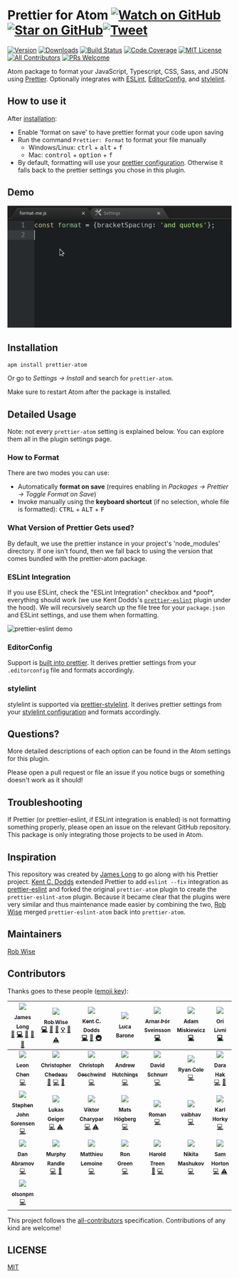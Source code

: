 # Prettier for Atom [![Watch on GitHub][github-watch-badge]][github-watch][![Star on GitHub][github-star-badge]][github-star][![Tweet][twitter-badge]][twitter]

<!-- [![Dependencies][dependencyci-badge]][dependencyci] TODO: Add dependency CI! -->

<!-- [![Code of Conduct][coc-badge]][coc] -->

[![Version][version-badge]][package]
[![Downloads][downloads-badge]][package]
[![Build Status][build-badge]][build]
[![Code Coverage][coverage-badge]][coverage]
[![MIT License][license-badge]][license]
[![All Contributors][all-contributors-badge]](#contributors)
[![PRs Welcome][prs-badge]][prs]

Atom package to format your JavaScript, Typescript, CSS, Sass, and JSON using [Prettier](https://github.com/prettier/prettier).
Optionally integrates with [ESLint](http://eslint.org/), [EditorConfig](http://editorconfig.org/), and [stylelint](https://stylelint.io/).

## How to use it

After [installation](#installation):
- Enable 'format on save' to have prettier format your code upon saving
- Run the command `Prettier: Format` to format your file manually
  - Windows/Linux: <kbd>ctrl</kbd> + <kbd>alt</kbd> + <kbd>f</kbd>
  - Mac: <kbd>control</kbd> + <kbd>option</kbd> + <kbd>f</kbd>
- By default, formatting will use your [prettier configuration](https://prettier.io/docs/en/configuration.html).
  Otherwise it falls back to the prettier settings you chose in this plugin.

## Demo

![prettier demo](prettier-demo.gif)

## Installation

```
apm install prettier-atom
```

Or go to _Settings → Install_ and search for `prettier-atom`.

Make sure to restart Atom after the package is installed.

## Detailed Usage

Note: not every `prettier-atom` setting is explained below. You can explore them all in the plugin settings page.

### How to Format

There are two modes you can use:

* Automatically **format on save** (requires enabling in _Packages → Prettier → Toggle Format on Save_)
* Invoke manually using the **keyboard shortcut** (if no selection, whole file is formatted): <kbd>CTRL</kbd> + <kbd>ALT</kbd> + <kbd>F</kbd>

### What Version of Prettier Gets used?

By default, we use the prettier instance in your project's 'node_modules' directory.  If one isn't found, then
we fall back to using the version that comes bundled with the prettier-atom package.

### ESLint Integration

If you use ESLint, check the "ESLint Integration" checkbox and \*poof\*, everything should work (we use Kent Dodds's [`prettier-eslint`][prettier-eslint] plugin under the hood).
We will recursively search up the file tree for your `package.json` and ESLint settings, and use them when formatting.

![prettier-eslint demo][prettier-eslint-demo]

### EditorConfig

Support is [built into prettier](https://prettier.io/blog/2017/12/05/1.9.0.html#add-editorconfig-support-3255-https-githubcom-prettier-prettier-pull-3255-by-josephfrazier-https-githubcom-josephfrazier).  It derives prettier settings from your `.editorconfig` file and formats accordingly.

### stylelint

stylelint is supported via [prettier-stylelint](https://github.com/hugomrdias/prettier-stylelint).
It derives prettier settings from your [stylelint configuration](https://stylelint.io/user-guide/configuration/) and formats accordingly.

## Questions?

More detailed descriptions of each option can be found in the Atom settings for this plugin.

Please open a pull request or file an issue if you notice bugs or something doesn't work as it should!

## Troubleshooting

If Prettier (or prettier-eslint, if ESLint integration is enabled) is not formatting something properly, please open an issue on the relevant GitHub repository. This package is only integrating those projects to be used in Atom.

## Inspiration

This repository was created by [James Long][james-long] to go along with his Prettier project. [Kent C. Dodds][kentcdodds] extended Prettier to add `eslint --fix` integration as [prettier-eslint][prettier-eslint] and forked the original `prettier-atom` plugin to create the `prettier-eslint-atom` plugin. Because it became clear that the plugins were very similar and thus maintenance made easier by combining the two, [Rob Wise][robwise] merged `prettier-eslint-atom` back into `prettier-atom`.

## Maintainers

[Rob Wise][robwise]

## Contributors

Thanks goes to these people ([emoji key][emojis]):

<!-- ALL-CONTRIBUTORS-LIST:START - Do not remove or modify this section -->
<!-- prettier-ignore -->
| [<img src="https://avatars.githubusercontent.com/u/17031?v=3" width="100px;"/><br /><sub><b>James Long</b></sub>](http://jlongster.com)<br />[💬](#question-jlongster "Answering Questions") [💻](https://github.com/prettier/prettier-atom/commits?author=jlongster "Code") [📖](https://github.com/prettier/prettier-atom/commits?author=jlongster "Documentation") [🔌](#plugin-jlongster "Plugin/utility libraries") [👀](#review-jlongster "Reviewed Pull Requests") | [<img src="https://avatars.githubusercontent.com/u/6173488?v=3" width="100px;"/><br /><sub><b>Rob Wise</b></sub>](https://robwise.github.io)<br />[💻](https://github.com/prettier/prettier-atom/commits?author=robwise "Code") [📖](https://github.com/prettier/prettier-atom/commits?author=robwise "Documentation") [💬](#question-robwise "Answering Questions") [💡](#example-robwise "Examples") [👀](#review-robwise "Reviewed Pull Requests") [⚠️](https://github.com/prettier/prettier-atom/commits?author=robwise "Tests") | [<img src="https://avatars.githubusercontent.com/u/1500684?v=3" width="100px;"/><br /><sub><b>Kent C. Dodds</b></sub>](https://kentcdodds.com)<br />[💻](https://github.com/prettier/prettier-atom/commits?author=kentcdodds "Code") [📖](https://github.com/prettier/prettier-atom/commits?author=kentcdodds "Documentation") [🚇](#infra-kentcdodds "Infrastructure (Hosting, Build-Tools, etc)") | [<img src="https://avatars.githubusercontent.com/u/1144075?v=3" width="100px;"/><br /><sub><b>Luca Barone</b></sub>](https://github.com/cloud-walker)<br /> | [<img src="https://avatars.githubusercontent.com/u/4514159?v=3" width="100px;"/><br /><sub><b>Arnar Þór Sveinsson</b></sub>](https://github.com/arnarthor)<br />[💻](https://github.com/prettier/prettier-atom/commits?author=arnarthor "Code") | [<img src="https://avatars.githubusercontent.com/u/131916?v=3" width="100px;"/><br /><sub><b>Adam Miskiewicz</b></sub>](http://www.adammiskiewicz.com/)<br />[💻](https://github.com/prettier/prettier-atom/commits?author=skevy "Code") | [<img src="https://avatars.githubusercontent.com/u/2685242?v=3" width="100px;"/><br /><sub><b>Ori Livni</b></sub>](http://www.orilivni.com)<br />[💻](https://github.com/prettier/prettier-atom/commits?author=oriSomething "Code") |
| :---: | :---: | :---: | :---: | :---: | :---: | :---: |
| [<img src="https://avatars.githubusercontent.com/u/6182852?v=3" width="100px;"/><br /><sub><b>Leon Chen</b></sub>](https://transcranial.github.io)<br />[💻](https://github.com/prettier/prettier-atom/commits?author=transcranial "Code") | [<img src="https://avatars.githubusercontent.com/u/197597?v=3" width="100px;"/><br /><sub><b>Christopher Chedeau</b></sub>](http://blog.vjeux.com/)<br />[💬](#question-vjeux "Answering Questions") [💻](https://github.com/prettier/prettier-atom/commits?author=vjeux "Code") [🔌](#plugin-vjeux "Plugin/utility libraries") | [<img src="https://avatars.githubusercontent.com/u/646693?v=3" width="100px;"/><br /><sub><b>Christoph Geschwind</b></sub>](http://christoph-geschwind.de)<br />[💻](https://github.com/prettier/prettier-atom/commits?author=1st8 "Code") | [<img src="https://avatars.githubusercontent.com/u/35026?v=3" width="100px;"/><br /><sub><b>Andrew Hutchings</b></sub>](https://andrewhutchings.com)<br />[💻](https://github.com/prettier/prettier-atom/commits?author=ahutchings "Code") | [<img src="https://avatars.githubusercontent.com/u/875591?v=3" width="100px;"/><br /><sub><b>David Schnurr</b></sub>](http://davidschnurr.com)<br />[💻](https://github.com/prettier/prettier-atom/commits?author=schnerd "Code") | [<img src="https://avatars.githubusercontent.com/u/484801?v=3" width="100px;"/><br /><sub><b>Ryan Cole</b></sub>](http://rycole.com/)<br />[💻](https://github.com/prettier/prettier-atom/commits?author=ryancole "Code") | [<img src="https://avatars0.githubusercontent.com/u/11488612?v=3" width="100px;"/><br /><sub><b>Dara Hak</b></sub>](https://github.com/darahak)<br />[💻](https://github.com/prettier/prettier-atom/commits?author=darahak "Code") [📖](https://github.com/prettier/prettier-atom/commits?author=darahak "Documentation") |
| [<img src="https://avatars3.githubusercontent.com/u/487068?v=3" width="100px;"/><br /><sub><b>Stephen John Sorensen</b></sub>](http://www.stephenjohnsorensen.com/)<br />[💻](https://github.com/prettier/prettier-atom/commits?author=spudly "Code") | [<img src="https://avatars2.githubusercontent.com/u/13285808?v=3" width="100px;"/><br /><sub><b>Lukas Geiger</b></sub>](https://github.com/lgeiger)<br />[💻](https://github.com/prettier/prettier-atom/commits?author=lgeiger "Code") [⚠️](https://github.com/prettier/prettier-atom/commits?author=lgeiger "Tests") | [<img src="https://avatars2.githubusercontent.com/u/1517854?v=3" width="100px;"/><br /><sub><b>Viktor Charypar</b></sub>](https://github.com/charypar)<br />[💻](https://github.com/prettier/prettier-atom/commits?author=charypar "Code") [⚠️](https://github.com/prettier/prettier-atom/commits?author=charypar "Tests") | [<img src="https://avatars0.githubusercontent.com/u/1007436?v=3" width="100px;"/><br /><sub><b>Mats Högberg</b></sub>](http://mats.hgbrg.se)<br />[💻](https://github.com/prettier/prettier-atom/commits?author=mhgbrg "Code") | [<img src="https://avatars0.githubusercontent.com/u/2602767?v=3" width="100px;"/><br /><sub><b>Roman</b></sub>](https://github.com/RoM4iK)<br />[💻](https://github.com/prettier/prettier-atom/commits?author=RoM4iK "Code") | [<img src="https://avatars2.githubusercontent.com/u/1468518?v=3" width="100px;"/><br /><sub><b>vaibhav</b></sub>](https://vaibhavchatarkar.com)<br />[💻](https://github.com/prettier/prettier-atom/commits?author=da-vaibhav "Code") | [<img src="https://avatars1.githubusercontent.com/u/1935696?v=3" width="100px;"/><br /><sub><b>Karl Horky</b></sub>](https://work.karlhorky.com)<br />[💻](https://github.com/prettier/prettier-atom/commits?author=karlhorky "Code") |
| [<img src="https://avatars3.githubusercontent.com/u/810438?v=3" width="100px;"/><br /><sub><b>Dan Abramov</b></sub>](http://twitter.com/dan_abramov)<br />[💻](https://github.com/prettier/prettier-atom/commits?author=gaearon "Code") | [<img src="https://avatars3.githubusercontent.com/u/1227109?v=3" width="100px;"/><br /><sub><b>Murphy Randle</b></sub>](https://sploding.rocks)<br />[💻](https://github.com/prettier/prettier-atom/commits?author=splodingsocks "Code") [🐛](https://github.com/prettier/prettier-atom/issues?q=author%3Asplodingsocks "Bug reports") | [<img src="https://avatars3.githubusercontent.com/u/8517072?v=3" width="100px;"/><br /><sub><b>Matthieu Lemoine</b></sub>](https://matthieulemoine.com)<br />[💻](https://github.com/prettier/prettier-atom/commits?author=MatthieuLemoine "Code") | [<img src="https://avatars1.githubusercontent.com/u/37242?v=4" width="100px;"/><br /><sub><b>Ron Green</b></sub>](https://github.com/rgreenjr)<br />[💻](https://github.com/prettier/prettier-atom/commits?author=rgreenjr "Code") | [<img src="https://avatars2.githubusercontent.com/u/1745854?v=4" width="100px;"/><br /><sub><b>Harold Treen</b></sub>](https://haroldtreen.com)<br />[🐛](https://github.com/prettier/prettier-atom/issues?q=author%3Aharoldtreen "Bug reports") [💻](https://github.com/prettier/prettier-atom/commits?author=haroldtreen "Code") | [<img src="https://avatars1.githubusercontent.com/u/3447641?v=4" width="100px;"/><br /><sub><b>Nikita Mashukov</b></sub>](https://github.com/ferdibiflator)<br />[💻](https://github.com/prettier/prettier-atom/commits?author=ferdibiflator "Code") | [<img src="https://avatars0.githubusercontent.com/u/8203211?v=4" width="100px;"/><br /><sub><b>Sam Horton</b></sub>](https://github.com/SavePointSam)<br />[💻](https://github.com/prettier/prettier-atom/commits?author=SavePointSam "Code") [⚠️](https://github.com/prettier/prettier-atom/commits?author=SavePointSam "Tests") |
| [<img src="https://avatars2.githubusercontent.com/u/5957709?v=4" width="100px;"/><br /><sub><b>olsonpm</b></sub>](https://github.com/olsonpm)<br />[💻](https://github.com/prettier/prettier-atom/commits?author=olsonpm "Code") |
<!-- ALL-CONTRIBUTORS-LIST:END -->

This project follows the [all-contributors][all-contributors] specification. Contributions of any kind are welcome!

## LICENSE

[MIT](./LICENSE.md)

[npm]: https://www.npmjs.com/
[node]: https://nodejs.org
[build-badge]: https://img.shields.io/travis/prettier/prettier-atom.svg?style=flat-square
[build]: https://travis-ci.org/prettier/prettier-atom
[coverage-badge]: https://img.shields.io/codecov/c/github/prettier/prettier-atom.svg?style=flat-square
[coverage]: https://codecov.io/github/prettier/prettier-atom
[dependencyci-badge]: https://dependencyci.com/github/prettier/prettier-atom/badge?style=flat-square
[dependencyci]: https://dependencyci.com/github/prettier/prettier-atom
[version-badge]: https://img.shields.io/apm/v/prettier-atom.svg?style=flat-square
[package]: https://atom.io/packages/prettier-atom
[downloads-badge]: https://img.shields.io/apm/dm/prettier-atom.svg?style=flat-square
[license-badge]: https://img.shields.io/apm/l/prettier-atom.svg?style=flat-square
[license]: https://github.com/prettier/prettier-atom/blob/master/LICENSE
[prs-badge]: https://img.shields.io/badge/PRs-welcome-brightgreen.svg?style=flat-square
[prs]: http://makeapullrequest.com
[coc-badge]: https://img.shields.io/badge/code%20of-conduct-ff69b4.svg?style=flat-square
[coc]: https://github.com/prettier/prettier-atom/blob/master/other/CODE_OF_CONDUCT.md
[roadmap-badge]: https://img.shields.io/badge/%F0%9F%93%94-roadmap-CD9523.svg?style=flat-square
[roadmap]: https://github.com/prettier/prettier-atom/blob/master/other/ROADMAP.md
[github-watch-badge]: https://img.shields.io/github/watchers/prettier/prettier-atom.svg?style=social
[github-watch]: https://github.com/prettier/prettier-atom/watchers
[github-star-badge]: https://img.shields.io/github/stars/prettier/prettier-atom.svg?style=social
[github-star]: https://github.com/prettier/prettier-atom/stargazers
[twitter]: https://twitter.com/intent/tweet?text=Check%20out%20prettier-atom!%20https://github.com/prettier/prettier-atom%20%F0%9F%91%8D
[twitter-badge]: https://img.shields.io/twitter/url/https/github.com/prettier/prettier-atom.svg?style=social
[emojis]: https://github.com/kentcdodds/all-contributors#emoji-key
[all-contributors]: https://github.com/kentcdodds/all-contributors
[all-contributors-badge]: https://img.shields.io/badge/all_contributors-13-orange.svg?style=flat-square
[prettier]: https://github.com/prettier/prettier
[prettier-eslint]: https://github.com/prettier/prettier-eslint
[kentcdodds]: https://github.com/kentcdodds
[james-long]: https://github.com/jlongster
[robwise]: https://github.com/robwise
[prettier-demo]: https://github.com/prettier/prettier-atom/raw/master/prettier-demo.gif
[prettier-eslint-demo]: https://github.com/prettier/prettier-atom/raw/master/prettier-eslint-demo.gif
